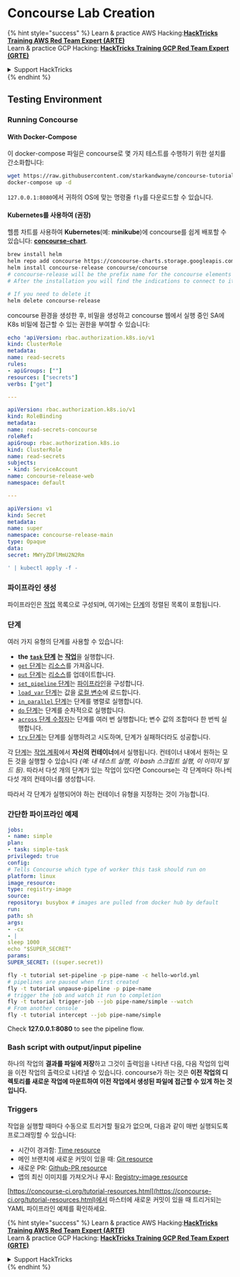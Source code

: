 # Concourse Lab Creation

{% hint style="success" %}
Learn & practice AWS Hacking:<img src="../../.gitbook/assets/image (1).png" alt="" data-size="line">[**HackTricks Training AWS Red Team Expert (ARTE)**](https://training.hacktricks.xyz/courses/arte)<img src="../../.gitbook/assets/image (1).png" alt="" data-size="line">\
Learn & practice GCP Hacking: <img src="../../.gitbook/assets/image (2).png" alt="" data-size="line">[**HackTricks Training GCP Red Team Expert (GRTE)**<img src="../../.gitbook/assets/image (2).png" alt="" data-size="line">](https://training.hacktricks.xyz/courses/grte)

<details>

<summary>Support HackTricks</summary>

* Check the [**subscription plans**](https://github.com/sponsors/carlospolop)!
* **Join the** 💬 [**Discord group**](https://discord.gg/hRep4RUj7f) or the [**telegram group**](https://t.me/peass) or **follow** us on **Twitter** 🐦 [**@hacktricks\_live**](https://twitter.com/hacktricks\_live)**.**
* **Share hacking tricks by submitting PRs to the** [**HackTricks**](https://github.com/carlospolop/hacktricks) and [**HackTricks Cloud**](https://github.com/carlospolop/hacktricks-cloud) github repos.

</details>
{% endhint %}

## Testing Environment

### Running Concourse

#### With Docker-Compose

이 docker-compose 파일은 concourse로 몇 가지 테스트를 수행하기 위한 설치를 간소화합니다:
```bash
wget https://raw.githubusercontent.com/starkandwayne/concourse-tutorial/master/docker-compose.yml
docker-compose up -d
```
`127.0.0.1:8080`에서 귀하의 OS에 맞는 명령줄 `fly`를 다운로드할 수 있습니다.

#### Kubernetes를 사용하여 (권장)

헬름 차트를 사용하여 **Kubernetes**(예: **minikube**)에 concourse를 쉽게 배포할 수 있습니다: [**concourse-chart**](https://github.com/concourse/concourse-chart).
```bash
brew install helm
helm repo add concourse https://concourse-charts.storage.googleapis.com/
helm install concourse-release concourse/concourse
# concourse-release will be the prefix name for the concourse elements in k8s
# After the installation you will find the indications to connect to it in the console

# If you need to delete it
helm delete concourse-release
```
concourse 환경을 생성한 후, 비밀을 생성하고 concourse 웹에서 실행 중인 SA에 K8s 비밀에 접근할 수 있는 권한을 부여할 수 있습니다:
```yaml
echo 'apiVersion: rbac.authorization.k8s.io/v1
kind: ClusterRole
metadata:
name: read-secrets
rules:
- apiGroups: [""]
resources: ["secrets"]
verbs: ["get"]

---

apiVersion: rbac.authorization.k8s.io/v1
kind: RoleBinding
metadata:
name: read-secrets-concourse
roleRef:
apiGroup: rbac.authorization.k8s.io
kind: ClusterRole
name: read-secrets
subjects:
- kind: ServiceAccount
name: concourse-release-web
namespace: default

---

apiVersion: v1
kind: Secret
metadata:
name: super
namespace: concourse-release-main
type: Opaque
data:
secret: MWYyZDFlMmU2N2Rm

' | kubectl apply -f -
```
### 파이프라인 생성

파이프라인은 [작업](https://concourse-ci.org/jobs.html) 목록으로 구성되며, 여기에는 [단계](https://concourse-ci.org/steps.html)의 정렬된 목록이 포함됩니다.

### 단계

여러 가지 유형의 단계를 사용할 수 있습니다:

* **the** [**`task` 단계**](https://concourse-ci.org/task-step.html) **는** [**작업**](https://concourse-ci.org/tasks.html)을 실행합니다.
* [`get` 단계](https://concourse-ci.org/get-step.html)는 [리소스](https://concourse-ci.org/resources.html)를 가져옵니다.
* [`put` 단계](https://concourse-ci.org/put-step.html)는 [리소스](https://concourse-ci.org/resources.html)를 업데이트합니다.
* [`set_pipeline` 단계](https://concourse-ci.org/set-pipeline-step.html)는 [파이프라인](https://concourse-ci.org/pipelines.html)을 구성합니다.
* [`load_var` 단계](https://concourse-ci.org/load-var-step.html)는 값을 [로컬 변수](https://concourse-ci.org/vars.html#local-vars)에 로드합니다.
* [`in_parallel` 단계](https://concourse-ci.org/in-parallel-step.html)는 단계를 병렬로 실행합니다.
* [`do` 단계](https://concourse-ci.org/do-step.html)는 단계를 순차적으로 실행합니다.
* [`across` 단계 수정자](https://concourse-ci.org/across-step.html#schema.across)는 단계를 여러 번 실행합니다; 변수 값의 조합마다 한 번씩 실행합니다.
* [`try` 단계](https://concourse-ci.org/try-step.html)는 단계를 실행하려고 시도하며, 단계가 실패하더라도 성공합니다.

각 [단계](https://concourse-ci.org/steps.html)는 [작업 계획](https://concourse-ci.org/jobs.html#schema.job.plan)에서 **자신의 컨테이너**에서 실행됩니다. 컨테이너 내에서 원하는 모든 것을 실행할 수 있습니다 _(예: 내 테스트 실행, 이 bash 스크립트 실행, 이 이미지 빌드 등)_. 따라서 다섯 개의 단계가 있는 작업이 있다면 Concourse는 각 단계마다 하나씩 다섯 개의 컨테이너를 생성합니다.

따라서 각 단계가 실행되어야 하는 컨테이너 유형을 지정하는 것이 가능합니다.

### 간단한 파이프라인 예제
```yaml
jobs:
- name: simple
plan:
- task: simple-task
privileged: true
config:
# Tells Concourse which type of worker this task should run on
platform: linux
image_resource:
type: registry-image
source:
repository: busybox # images are pulled from docker hub by default
run:
path: sh
args:
- -cx
- |
sleep 1000
echo "$SUPER_SECRET"
params:
SUPER_SECRET: ((super.secret))
```

```bash
fly -t tutorial set-pipeline -p pipe-name -c hello-world.yml
# pipelines are paused when first created
fly -t tutorial unpause-pipeline -p pipe-name
# trigger the job and watch it run to completion
fly -t tutorial trigger-job --job pipe-name/simple --watch
# From another console
fly -t tutorial intercept --job pipe-name/simple
```
Check **127.0.0.1:8080** to see the pipeline flow.

### Bash script with output/input pipeline

하나의 작업의 **결과를 파일에 저장**하고 그것이 출력임을 나타낸 다음, 다음 작업의 입력을 이전 작업의 출력으로 나타낼 수 있습니다. concourse가 하는 것은 **이전 작업의 디렉토리를 새로운 작업에 마운트하여 이전 작업에서 생성된 파일에 접근할 수 있게 하는 것입니다.**

### Triggers

작업을 실행할 때마다 수동으로 트리거할 필요가 없으며, 다음과 같이 매번 실행되도록 프로그래밍할 수 있습니다:

* 시간이 경과함: [Time resource](https://github.com/concourse/time-resource/)
* 메인 브랜치에 새로운 커밋이 있을 때: [Git resource](https://github.com/concourse/git-resource)
* 새로운 PR: [Github-PR resource](https://github.com/telia-oss/github-pr-resource)
* 앱의 최신 이미지를 가져오거나 푸시: [Registry-image resource](https://github.com/concourse/registry-image-resource/)

[https://concourse-ci.org/tutorial-resources.html](https://concourse-ci.org/tutorial-resources.html)에서 마스터에 새로운 커밋이 있을 때 트리거되는 YAML 파이프라인 예제를 확인하세요.

{% hint style="success" %}
Learn & practice AWS Hacking:<img src="../../.gitbook/assets/image (1).png" alt="" data-size="line">[**HackTricks Training AWS Red Team Expert (ARTE)**](https://training.hacktricks.xyz/courses/arte)<img src="../../.gitbook/assets/image (1).png" alt="" data-size="line">\
Learn & practice GCP Hacking: <img src="../../.gitbook/assets/image (2).png" alt="" data-size="line">[**HackTricks Training GCP Red Team Expert (GRTE)**<img src="../../.gitbook/assets/image (2).png" alt="" data-size="line">](https://training.hacktricks.xyz/courses/grte)

<details>

<summary>Support HackTricks</summary>

* Check the [**subscription plans**](https://github.com/sponsors/carlospolop)!
* **Join the** 💬 [**Discord group**](https://discord.gg/hRep4RUj7f) or the [**telegram group**](https://t.me/peass) or **follow** us on **Twitter** 🐦 [**@hacktricks\_live**](https://twitter.com/hacktricks\_live)**.**
* **Share hacking tricks by submitting PRs to the** [**HackTricks**](https://github.com/carlospolop/hacktricks) and [**HackTricks Cloud**](https://github.com/carlospolop/hacktricks-cloud) github repos.

</details>
{% endhint %}

